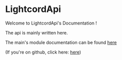 # LightcordApi

Welcome to LightcordApi's Documentation !

The api is mainly written here.

The main's module documentation can be found [here](./interfaces/_index_.lightcordglobal.html)

(If you're on github, click here: [here](./docs/interfaces/_index_.lightcordglobal.html))